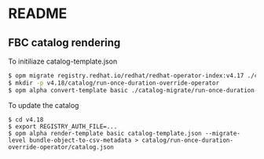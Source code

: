 # README

## FBC catalog rendering

To initiliaze catalog-template.json

```sh
$ opm migrate registry.redhat.io/redhat/redhat-operator-index:v4.17 ./catalog-migrate
$ mkdir -p v4.18/catalog/run-once-duration-override-operator
$ opm alpha convert-template basic ./catalog-migrate/run-once-duration-override-operator/catalog.json > v4.18/catalog-template.json
```

To update the catalog

```
$ cd v4.18
$ export REGISTRY_AUTH_FILE=...
$ opm alpha render-template basic catalog-template.json --migrate-level bundle-object-to-csv-metadata > catalog/run-once-duration-override-operator/catalog.json
```

